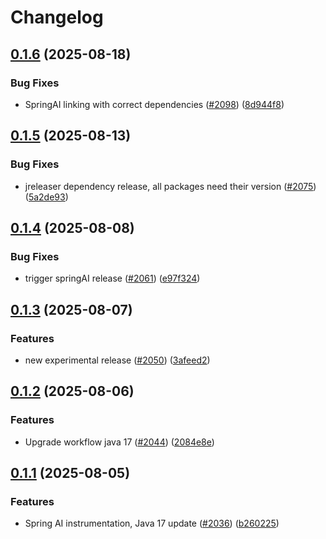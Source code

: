 # Changelog

## [0.1.6](https://github.com/Arize-ai/openinference/compare/java-openinference-instrumentation-springAI-v0.1.5...java-openinference-instrumentation-springAI-v0.1.6) (2025-08-18)


### Bug Fixes

* SpringAI linking with correct dependencies ([#2098](https://github.com/Arize-ai/openinference/issues/2098)) ([8d944f8](https://github.com/Arize-ai/openinference/commit/8d944f8ab3b4b54ec449a256465128a7083d8e9e))

## [0.1.5](https://github.com/Arize-ai/openinference/compare/java-openinference-instrumentation-springAI-v0.1.4...java-openinference-instrumentation-springAI-v0.1.5) (2025-08-13)


### Bug Fixes

* jreleaser dependency release, all packages need their version ([#2075](https://github.com/Arize-ai/openinference/issues/2075)) ([5a2de93](https://github.com/Arize-ai/openinference/commit/5a2de939136b2d151a831e8911a62a0c3f7b7717))

## [0.1.4](https://github.com/Arize-ai/openinference/compare/java-openinference-instrumentation-springAI-v0.1.3...java-openinference-instrumentation-springAI-v0.1.4) (2025-08-08)


### Bug Fixes

* trigger springAI release ([#2061](https://github.com/Arize-ai/openinference/issues/2061)) ([e97f324](https://github.com/Arize-ai/openinference/commit/e97f324ca8a12d788148edd9a031fabfe7055e55))

## [0.1.3](https://github.com/Arize-ai/openinference/compare/java-openinference-instrumentation-springAI-v0.1.2...java-openinference-instrumentation-springAI-v0.1.3) (2025-08-07)


### Features

* new experimental release ([#2050](https://github.com/Arize-ai/openinference/issues/2050)) ([3afeed2](https://github.com/Arize-ai/openinference/commit/3afeed2d72d52a0d96217c9c1c6e1f7d3e983c73))

## [0.1.2](https://github.com/Arize-ai/openinference/compare/java-openinference-instrumentation-springAI-v0.1.1...java-openinference-instrumentation-springAI-v0.1.2) (2025-08-06)


### Features

* Upgrade workflow java 17 ([#2044](https://github.com/Arize-ai/openinference/issues/2044)) ([2084e8e](https://github.com/Arize-ai/openinference/commit/2084e8e48761fbb9e575bf4fbfc0f75ba3998d2e))

## [0.1.1](https://github.com/Arize-ai/openinference/compare/java-openinference-instrumentation-springAI-v0.1.0...java-openinference-instrumentation-springAI-v0.1.1) (2025-08-05)


### Features

* Spring AI instrumentation, Java 17 update ([#2036](https://github.com/Arize-ai/openinference/issues/2036)) ([b260225](https://github.com/Arize-ai/openinference/commit/b2602255b7954296a70fa02b2c98d67c514d9b9f))
